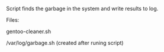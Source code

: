 Script finds the garbage in the system and write results to log.

Files:

gentoo-cleaner.sh

/var/log/garbage.sh (created after runing script)
